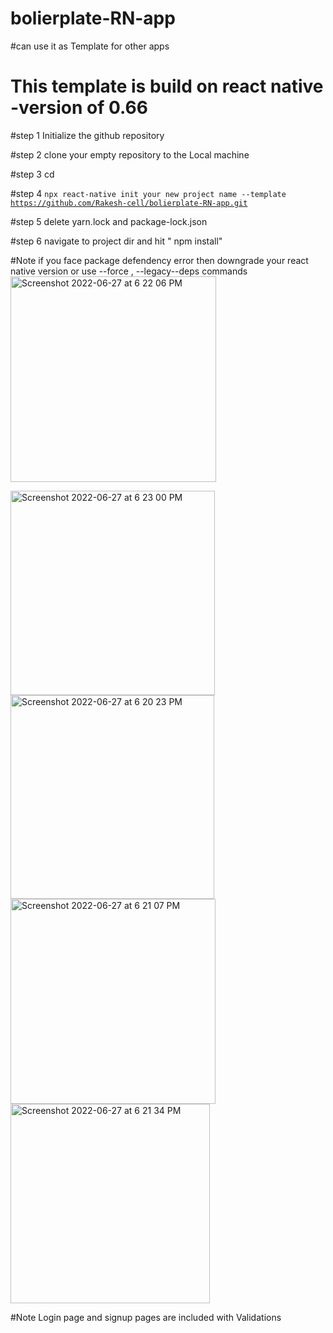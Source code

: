 # bolierplate-RN-app
#can use it as Template for other apps 
# This template is build on react native -version of 0.66

#step 1
Initialize the github repository

#step 2
clone your empty repository to the Local machine

#step 3
cd <your repository folder>

#step 4
<code>npx react-native init your new project name  --template https://github.com/Rakesh-cell/bolierplate-RN-app.git </code>

#step 5
delete yarn.lock and package-lock.json 

#step 6
navigate to project dir and hit " npm install"

#Note if you face package defendency error then downgrade your react native version or use --force , --legacy--deps commands
<img width="329" alt="Screenshot 2022-06-27 at 6 22 06 PM" src="https://user-images.githubusercontent.com/55280274/175946333-9bca46f5-35b7-47fc-b0ea-9cf59b88a59c.png">

<img width="327" alt="Screenshot 2022-06-27 at 6 23 00 PM" src="https://user-images.githubusercontent.com/55280274/175946969-84f629ec-8f4e-44d9-a15a-153c69db534a.png">
  
<img width="326" alt="Screenshot 2022-06-27 at 6 20 23 PM" src="https://user-images.githubusercontent.com/55280274/175947045-fd67b76d-916d-4b6d-ae80-281d03892785.png">
  
<img width="328" alt="Screenshot 2022-06-27 at 6 21 07 PM" src="https://user-images.githubusercontent.com/55280274/175947081-54871529-5529-4d39-86d0-b06f4930a0af.png">
  
<img width="319" alt="Screenshot 2022-06-27 at 6 21 34 PM" src="https://user-images.githubusercontent.com/55280274/175947377-db19a731-cf34-4692-b059-fccf88d3b5c4.png">

#Note Login page and signup pages are included with Validations

